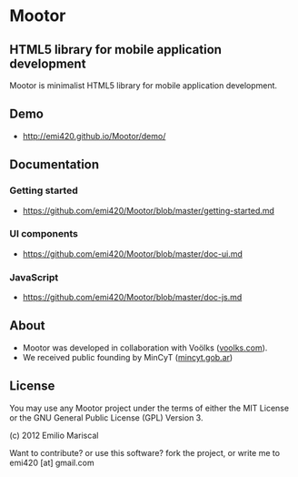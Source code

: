 # Mootor

## HTML5 library for mobile application development

Mootor is minimalist HTML5 library for mobile application development.

## Demo

* http://emi420.github.io/Mootor/demo/

## Documentation

### Getting started

* https://github.com/emi420/Mootor/blob/master/getting-started.md

### UI components

* https://github.com/emi420/Mootor/blob/master/doc-ui.md

### JavaScript

* https://github.com/emi420/Mootor/blob/master/doc-js.md

## About

* Mootor was developed in collaboration with Voölks ([voolks.com](https://voolks.com)).
* We received public founding by MinCyT ([mincyt.gob.ar](http://mincyt.gob.ar))

## License

You may use any Mootor project under the terms of either the MIT License or the GNU General Public License (GPL) Version 3.

(c) 2012 Emilio Mariscal

Want to contribute? or use this software? fork the project, or write me to emi420 [at] gmail.com
